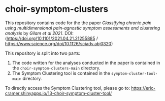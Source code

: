 # choir-symptom-clusters

This repository contains code for the the paper _Classifying chronic pain using multidimensional pain-agnostic symptom assessments and clustering analysis_ by _Gilam et al 2021_. DOI: (https://doi.org/10.1101/2021.04.21.21255885 / https://www.science.org/doi/10.1126/sciadv.abj0320)

This repository is split into two parts:
1. The code written for the analyses conducted in the paper is contained in the `choir-symptom-clusters-main` directory.
2. The Symptom Clustering tool is contained in the `symptom-cluster-tool-main` directory.

To directly access the Symptom Clustering tool, please go to: https://eric-cramer.shinyapps.io/13-choir-symptom-cluster-tool/
